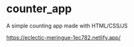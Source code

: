 # counter_app
A simple counting app made with HTML/CSS/JS

https://eclectic-meringue-1ec782.netlify.app/
